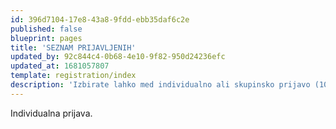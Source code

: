```yaml
---
id: 396d7104-17e8-43a8-9fdd-ebb35daf6c2e
published: false
blueprint: pages
title: 'SEZNAM PRIJAVLJENIH'
updated_by: 92c844c4-0b68-4e10-9f82-950d24236efc
updated_at: 1681057807
template: registration/index
description: 'Izbirate lahko med individualno ali skupinsko prijavo (10 ali več)'
---
```

Individualna prijava.
